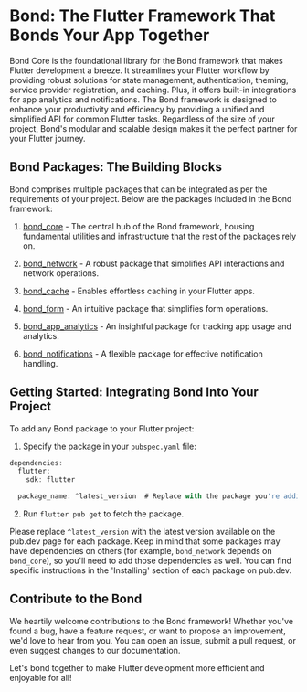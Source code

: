 # Bond: The Flutter Framework That Bonds Your App Together

Bond Core is the foundational library for the Bond framework that makes Flutter development a breeze. It streamlines your Flutter workflow by providing robust solutions for state management, authentication, theming, service provider registration, and caching. Plus, it offers built-in integrations for app analytics and notifications. The Bond framework is designed to enhance your productivity and efficiency by providing a unified and simplified API for common Flutter tasks. Regardless of the size of your project, Bond's modular and scalable design makes it the perfect partner for your Flutter journey.

## Bond Packages: The Building Blocks

Bond comprises multiple packages that can be integrated as per the requirements of your project. Below are the packages included in the Bond framework:

1. [bond_core](https://pub.dev/packages/bond_core) - The central hub of the Bond framework, housing fundamental utilities and infrastructure that the rest of the packages rely on.

2. [bond_network](https://pub.dev/packages/bond_network) - A robust package that simplifies API interactions and network operations.

3. [bond_cache](https://pub.dev/packages/bond_cache) - Enables effortless caching in your Flutter apps.

4. [bond_form](https://pub.dev/packages/bond_form) - An intuitive package that simplifies form operations.

5. [bond_app_analytics](https://pub.dev/packages/bond_app_analytics) - An insightful package for tracking app usage and analytics.

6. [bond_notifications](https://pub.dev/packages/bond_notifications) - A flexible package for effective notification handling.

## Getting Started: Integrating Bond Into Your Project

To add any Bond package to your Flutter project:

1. Specify the package in your `pubspec.yaml` file:

```dart
dependencies:
  flutter:
    sdk: flutter

  package_name: ^latest_version  # Replace with the package you're adding
```

2. Run `flutter pub get` to fetch the package.

Please replace `^latest_version` with the latest version available on the pub.dev page for each package. Keep in mind that some packages may have dependencies on others (for example, `bond_network` depends on `bond_core`), so you'll need to add those dependencies as well. You can find specific instructions in the 'Installing' section of each package on pub.dev.

## Contribute to the Bond

We heartily welcome contributions to the Bond framework! Whether you've found a bug, have a feature request, or want to propose an improvement, we'd love to hear from you. You can open an issue, submit a pull request, or even suggest changes to our documentation.

Let's bond together to make Flutter development more efficient and enjoyable for all!
